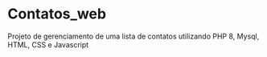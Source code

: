 # Contatos_web
Projeto de gerenciamento de uma lista de contatos utilizando PHP 8, Mysql, HTML, CSS e Javascript 
